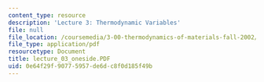 ```yaml
---
content_type: resource
description: 'Lecture 3: Thermodynamic Variables'
file: null
file_location: /coursemedia/3-00-thermodynamics-of-materials-fall-2002/0e64f29f90775957de6dc8f0d185f49b_lecture_03_oneside.PDF
file_type: application/pdf
resourcetype: Document
title: lecture_03_oneside.PDF
uid: 0e64f29f-9077-5957-de6d-c8f0d185f49b
---
```

